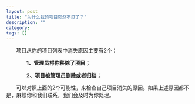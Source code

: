 ```yaml
---
layout: post
title: "为什么我的项目突然不见了？"
description: ""
category: 
tags: []
---
```

&#160; &#160; &#160; &#160;项目从你的项目列表中消失原因主要有2个：

&#160; &#160; &#160; &#160;&#160; &#160; &#160; &#160;**1、管理员将你移除了项目；**

&#160; &#160; &#160; &#160;&#160; &#160; &#160; &#160;**2、项目被管理员删除或者归档；**

&#160; &#160; &#160; &#160;可以对照上面的2个可能性，来检查自己项目消失的原因。如果上述原因都不是，麻烦你和我们联系，我们会及时为你处理。

